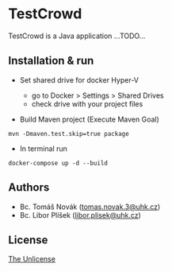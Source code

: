 # TestCrowd

TestCrowd is a Java application ...TODO...

## Installation & run

- Set shared drive for docker Hyper-V
  - go to Docker > Settings > Shared Drives
  - check drive with your project files

- Build Maven project (Execute Maven Goal)
```
mvn -Dmaven.test.skip=true package
```

- In terminal run
```
docker-compose up -d --build
```

## Authors
- Bc. Tomáš Novák (tomas.novak.3@uhk.cz)
- Bc. Libor Plíšek (libor.plisek@uhk.cz)

## License
[The Unlicense](LICENSE)
